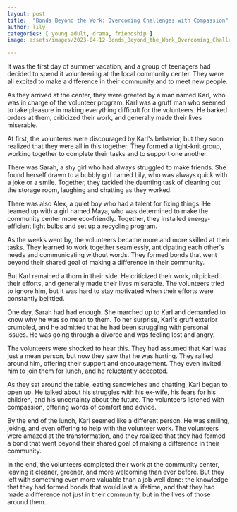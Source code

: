 ```yaml
---
layout: post
title:  "Bonds Beyond the Work: Overcoming Challenges with Compassion"
author: lily
categories: [ young adult, drama, friendship ]
image: assets/images/2023-04-12-Bonds_Beyond_the_Work_Overcoming_Challenges_with_Compassion.png

---
```

It was the first day of summer vacation, and a group of teenagers had decided to spend it volunteering at the local community center. They were all excited to make a difference in their community and to meet new people.

As they arrived at the center, they were greeted by a man named Karl, who was in charge of the volunteer program. Karl was a gruff man who seemed to take pleasure in making everything difficult for the volunteers. He barked orders at them, criticized their work, and generally made their lives miserable.

At first, the volunteers were discouraged by Karl's behavior, but they soon realized that they were all in this together. They formed a tight-knit group, working together to complete their tasks and to support one another.

There was Sarah, a shy girl who had always struggled to make friends. She found herself drawn to a bubbly girl named Lily, who was always quick with a joke or a smile. Together, they tackled the daunting task of cleaning out the storage room, laughing and chatting as they worked.

There was also Alex, a quiet boy who had a talent for fixing things. He teamed up with a girl named Maya, who was determined to make the community center more eco-friendly. Together, they installed energy-efficient light bulbs and set up a recycling program.

As the weeks went by, the volunteers became more and more skilled at their tasks. They learned to work together seamlessly, anticipating each other's needs and communicating without words. They formed bonds that went beyond their shared goal of making a difference in their community.

But Karl remained a thorn in their side. He criticized their work, nitpicked their efforts, and generally made their lives miserable. The volunteers tried to ignore him, but it was hard to stay motivated when their efforts were constantly belittled.

One day, Sarah had had enough. She marched up to Karl and demanded to know why he was so mean to them. To her surprise, Karl's gruff exterior crumbled, and he admitted that he had been struggling with personal issues. He was going through a divorce and was feeling lost and angry.

The volunteers were shocked to hear this. They had assumed that Karl was just a mean person, but now they saw that he was hurting. They rallied around him, offering their support and encouragement. They even invited him to join them for lunch, and he reluctantly accepted.

As they sat around the table, eating sandwiches and chatting, Karl began to open up. He talked about his struggles with his ex-wife, his fears for his children, and his uncertainty about the future. The volunteers listened with compassion, offering words of comfort and advice.

By the end of the lunch, Karl seemed like a different person. He was smiling, joking, and even offering to help with the volunteer work. The volunteers were amazed at the transformation, and they realized that they had formed a bond that went beyond their shared goal of making a difference in their community.

In the end, the volunteers completed their work at the community center, leaving it cleaner, greener, and more welcoming than ever before. But they left with something even more valuable than a job well done: the knowledge that they had formed bonds that would last a lifetime, and that they had made a difference not just in their community, but in the lives of those around them.